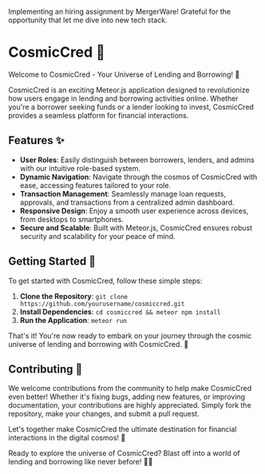 Implementing an hiring assignment by MergerWare!
Grateful for the opportunity that let me dive into new tech stack.

# CosmicCred 🌠

Welcome to CosmicCred - Your Universe of Lending and Borrowing! 🚀

CosmicCred is an exciting Meteor.js application designed to revolutionize how users engage in lending and borrowing activities online. Whether you're a borrower seeking funds or a lender looking to invest, CosmicCred provides a seamless platform for financial interactions.

## Features ✨

- **User Roles**: Easily distinguish between borrowers, lenders, and admins with our intuitive role-based system.
- **Dynamic Navigation**: Navigate through the cosmos of CosmicCred with ease, accessing features tailored to your role.
- **Transaction Management**: Seamlessly manage loan requests, approvals, and transactions from a centralized admin dashboard.
- **Responsive Design**: Enjoy a smooth user experience across devices, from desktops to smartphones.
- **Secure and Scalable**: Built with Meteor.js, CosmicCred ensures robust security and scalability for your peace of mind.

## Getting Started 🚀

To get started with CosmicCred, follow these simple steps:

1. **Clone the Repository**: `git clone https://github.com/yourusername/cosmiccred.git`
2. **Install Dependencies**: `cd cosmiccred && meteor npm install`
3. **Run the Application**: `meteor run`

That's it! You're now ready to embark on your journey through the cosmic universe of lending and borrowing with CosmicCred. 🌌

## Contributing 🤝

We welcome contributions from the community to help make CosmicCred even better! Whether it's fixing bugs, adding new features, or improving documentation, your contributions are highly appreciated. Simply fork the repository, make your changes, and submit a pull request.

Let's together make CosmicCred the ultimate destination for financial interactions in the digital cosmos! 🌟


Ready to explore the universe of CosmicCred? Blast off into a world of lending and borrowing like never before! 🚀🌌
